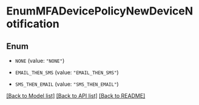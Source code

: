 # EnumMFADevicePolicyNewDeviceNotification

## Enum


* `NONE` (value: `"NONE"`)

* `EMAIL_THEN_SMS` (value: `"EMAIL_THEN_SMS"`)

* `SMS_THEN_EMAIL` (value: `"SMS_THEN_EMAIL"`)


[[Back to Model list]](../README.md#documentation-for-models) [[Back to API list]](../README.md#documentation-for-api-endpoints) [[Back to README]](../README.md)


